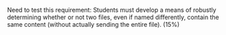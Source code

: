 Need to test this requirement: Students must develop a means of robustly determining whether or not two files, even if named differently, contain the same content (without actually sending the entire file). (15%)